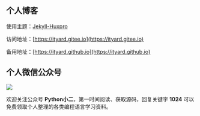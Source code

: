 ## 个人博客

使用主题：[Jekyll-Huxpro](https://github.com/Huxpro/huxpro.github.io)

访问地址：[https://ityard.gitee.io](https://ityard.gitee.io)

备用地址：[https://ityard.github.io](https://ityard.github.io)

## 个人微信公众号

![](https://ityard.gitee.io/img/qrcode.jpg)

欢迎关注公众号 **Python小二**，第一时间阅读、获取源码，回复关键字 **1024** 可以免费领取个人整理的各类编程语言学习资料。
